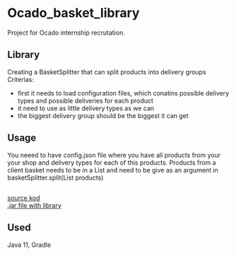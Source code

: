 # Ocado_basket_library
Project for Ocado internship recrutation.

## Library
Creating a BasketSplitter that can split products into delivery groups
Criterias:
- first it needs to load configuration files, which conatins possible delivery types and possible deliveries for each product
- it need to use as little delivery types as we can
- the biggest delivery group should be the biggest it can get

## Usage
You neeed to have config.json file where you have all products from your your shop and delivery types for each of this products. Products from a client basket needs to be in a List<String> and need to be give as an argument in basketSplitter.split(List<String> products)

##
[source kod](https://github.com/mhytrek/Ocado_basket_library/tree/main/Basket_library) \
[.jar file with library]()

## Used
Java 11, Gradle


